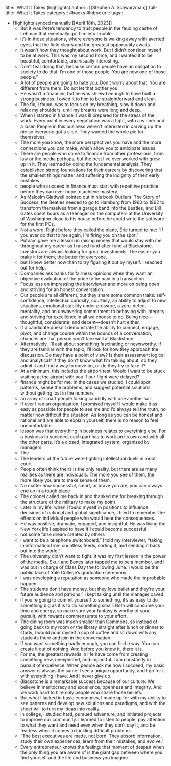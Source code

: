 title::  What It Takes (highlights)
author:: [[Stephen A. Schwarzman]]
full-title:: What It Takes
category:: #books #Inbox 
url:: 
tags:: 

- Highlights synced manually [[April 18th, 2023]]
	- But it was Pete’s tendency to trust people in the feuding castle of Lehman that eventually got him into trouble.
	- It’s in those situations, where everyone is walking away with averted eyes, that the field clears and the greatest opportunity awaits.
	- It wasn’t how they thought about work. But I didn’t consider myself to be at work. This was my second home, and I wanted it to be beautiful, comfortable, and visually interesting.
	- Don’t fear doing that, because certain people have an obligation to society to do that. I’m one of those people. You are now one of those people.”
	- A lot of people are going to hate you. Don’t worry about that. You are different from them. Do not let that bother you!
	- He wasn’t a financier, but he was shrewd enough to have built a strong business. I owed it to him to be straightforward and clear.
	- The fix, I found, was to focus on my breathing, slow it down and relax my shoulders, until my breaths were long and deep.
	- When I started in finance, I was ill prepared for the stress of the work. Every point in every negotiation was a fight, with a winner and a loser. People in this business weren’t interested in carving up the pie so everyone got a slice. They wanted the whole pie for themselves.
	- The more you know, the more perspectives you have and the more connections you can make, which allow you to anticipate issues.
	- There are people who come to finance from other professions, from law or the media perhaps, but the best I’ve ever worked with grew up in it. They learned by doing the fundamental analysis. They established strong foundations for their careers by discovering that the smallest things matter and suffering the indignity of their early mistakes.
	- people who succeed in finance must start with repetitive practice before they can ever hope to achieve mastery.
	- As Malcolm Gladwell pointed out in his book Outliers: The Story of Success, the Beatles needed to go to Hamburg from 1960 to 1962 to transform themselves from a garage band into the Beatles, and Bill Gates spent hours as a teenager on the computers at the University of Washington close to his house before he could write the software for the first PCs.
	- Not a word. Right before they called the plane, Eric turned to me: “If you ever do that to me again, I’m firing you on the spot.”
	- Putnam gave me a lesson in raising money that would stay with me throughout my career as I raised fund after fund at Blackstone. Investors are always looking for great investments. The easier you make it for them, the better for everyone.
	- but I knew better now than to try figuring it out by myself. I reached out for help.
	- Companies ask banks for fairness opinions when they want an objective evaluation of the price to be paid in a transaction.
	- Focus less on impressing the interviewer and more on being open and striving for an honest conversation.
	- Our people are all different, but they share some common traits: self-confidence, intellectual curiosity, courtesy, an ability to adjust to new situations, emotional stability under pressure, a zero-defect mentality, and an unwavering commitment to behaving with integrity and striving for excellence in all we choose to do. Being nice—thoughtful, considerate, and decent—doesn’t hurt either.
	- If a candidate doesn’t demonstrate the ability to connect, engage, pivot, and change course within the bounds of a conversation, chances are that person won’t fare well at Blackstone.
	- Alternatively, I’ll ask about something fascinating or newsworthy. If they are familiar with the topic, I’ll look for how they approach the discussion. Do they have a point of view? Is their assessment logical and analytical? If they don’t know what I’m talking about, do they admit it and find a way to move on, or do they try to fake it?
	- At a minimum, this includes the airport test: Would I want to be stuck waiting at the airport with you if our flight were delayed?
	- finance might be for me. In the cases we studied, I could spot patterns, sense the problems, and suggest potential solutions without getting lost in the numbers
	- an army of smart people talking candidly with one another will
	- If ever I ran an organization, I promised myself I would make it as easy as possible for people to see me and I’d always tell the truth, no matter how difficult the situation. As long as you can be honest and rational and are able to explain yourself, there is no reason to feel uncomfortable
	- lesson was that everything in business relates to everything else. For a business to succeed, each part has to work on its own and with all the other parts. It’s a closed, integrated system, organized by managers.
	- The
	- The leaders of the future were fighting intellectual duels in moot court
	- People often think theirs is the only reality, but there are as many realities as there are individuals. The more you see of them, the more likely you are to make sense of them.
	- No matter how successful, smart, or brave you are, you can always end up in a tough place
	- The colonel called me back in and thanked me for breaking through the structure of the military to make my point
	- Later in my life, when I found myself in positions to influence decisions of national and global significance, I tried to remember the effects on individual people who would bear the consequences.
	- He was positive, dramatic, engaged, and insightful. He was living the New York life I aspired to have if I could become successful
	- not some false dream created by others
	- I want to be a telephone switchboard,” I told my interviewer, “taking in information from countless feeds, sorting it, and sending it back out into the world.”
	- The university didn’t want to fight. It was my first lesson in the power of the media. Skull and Bones later tapped me to be a member, and I was put in charge of Class Day the following June. I would be the public face of Yale College’s graduation ceremony.
	- I was developing a reputation as someone who made the improbable happen.
	- The students don’t have money, but they love ballet and they’re your future audience and patrons.” I kept talking until the manager caved.
	- if you’re going to commit yourself to something, it’s as easy to do something big as it is to do something small. Both will consume your time and energy, so make sure your fantasy is worthy of your pursuit, with rewards commensurate to your effort.
	- The dining room was much smaller than Commons, so instead of going back to my room or the library straight after lunch or dinner to study, I would pour myself a cup of coffee and sit down with any students there and join in the conversation.
	- If you want something badly enough, you can find a way. You can create it out of nothing. And before you know it, there it is.
	- For me, the greatest rewards in life have come from creating something new, unexpected, and impactful. I am constantly in pursuit of excellence. When people ask me how I succeed, my basic answer is always the same: I see a unique opportunity, and I go for it with everything I have.
And I never give up.
	- Blackstone is a remarkable success because of our culture. We believe in meritocracy and excellence, openness and integrity. And we work hard to hire only people who share those beliefs.
	- But what I lacked in basic economics, I made up for with my ability to see patterns and develop new solutions and paradigms, and with the sheer will to turn my ideas into reality.
	- In college, I studied hard, pursued adventure, and initiated projects to improve our community. I learned to listen to people, pay attention to what they want and need even when they don’t say it, and be fearless when it comes to tackling difficult problems.
	- “The best executives are made, not born. They absorb information, study their own experiences, learn from their mistakes, and evolve.”
	- Every entrepreneur knows the feeling: that moment of despair when the only thing you are aware of is the giant gap between where you find yourself and the life and business you imagine
